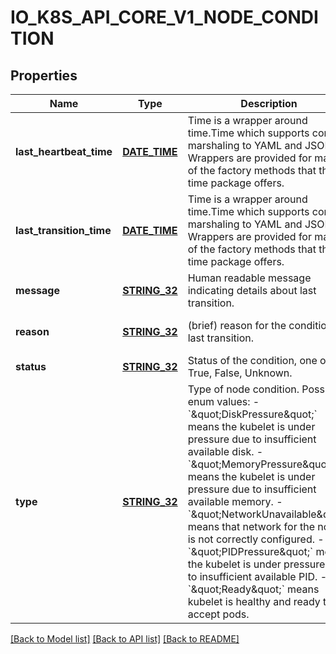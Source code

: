 # IO_K8S_API_CORE_V1_NODE_CONDITION

## Properties
Name | Type | Description | Notes
------------ | ------------- | ------------- | -------------
**last_heartbeat_time** | [**DATE_TIME**](DATE_TIME.md) | Time is a wrapper around time.Time which supports correct marshaling to YAML and JSON.  Wrappers are provided for many of the factory methods that the time package offers. | [optional] [default to null]
**last_transition_time** | [**DATE_TIME**](DATE_TIME.md) | Time is a wrapper around time.Time which supports correct marshaling to YAML and JSON.  Wrappers are provided for many of the factory methods that the time package offers. | [optional] [default to null]
**message** | [**STRING_32**](STRING_32.md) | Human readable message indicating details about last transition. | [optional] [default to null]
**reason** | [**STRING_32**](STRING_32.md) | (brief) reason for the condition&#39;s last transition. | [optional] [default to null]
**status** | [**STRING_32**](STRING_32.md) | Status of the condition, one of True, False, Unknown. | [default to null]
**type** | [**STRING_32**](STRING_32.md) | Type of node condition.  Possible enum values:  - &#x60;\&quot;DiskPressure\&quot;&#x60; means the kubelet is under pressure due to insufficient available disk.  - &#x60;\&quot;MemoryPressure\&quot;&#x60; means the kubelet is under pressure due to insufficient available memory.  - &#x60;\&quot;NetworkUnavailable\&quot;&#x60; means that network for the node is not correctly configured.  - &#x60;\&quot;PIDPressure\&quot;&#x60; means the kubelet is under pressure due to insufficient available PID.  - &#x60;\&quot;Ready\&quot;&#x60; means kubelet is healthy and ready to accept pods. | [default to null]

[[Back to Model list]](../README.md#documentation-for-models) [[Back to API list]](../README.md#documentation-for-api-endpoints) [[Back to README]](../README.md)


